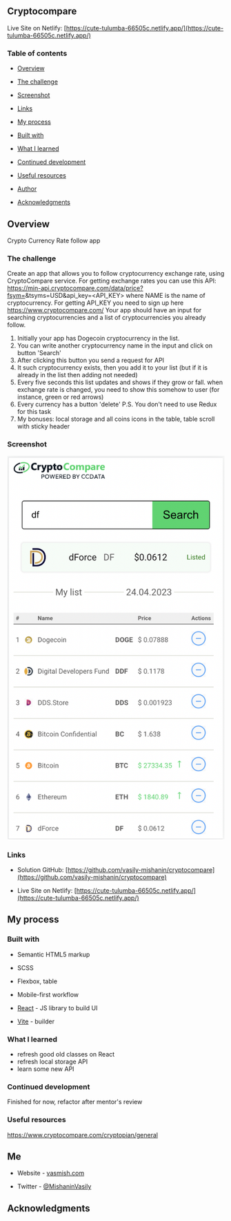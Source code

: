 ## Cryptocompare

Live Site on Netlify: [https://cute-tulumba-66505c.netlify.app/](https://cute-tulumba-66505c.netlify.app/)

### Table of contents

- [Overview](#overview)

- [The challenge](#the-challenge)

- [Screenshot](#screenshot)

- [Links](#links)

- [My process](#my-process)

- [Built with](#built-with)

- [What I learned](#what-i-learned)

- [Continued development](#continued-development)

- [Useful resources](#useful-resources)

- [Author](#author)

- [Acknowledgments](#acknowledgments)

## Overview

Crypto Currency Rate follow app

### The challenge

Create an app that allows you to follow cryptocurrency exchange rate, using CryptoCompare service. For getting exchange rates you can use this API: https://min-api.cryptocompare.com/data/price?fsym=<NAME>&tsyms=USD&api_key=<API_KEY&gt; where NAME is the name of cryptocurrency.
For getting API_KEY you need to sign up here https://www.cryptocompare.com/
Your app should have an input for searching cryptocurrencies and a list of cryptocurrencies you already follow.

1. Initially your app has Dogecoin cryptocurrency in the list.
2. You can write another cryptocurrency name in the input and click on button 'Search'
3. After clicking this button you send a request for API
4. It such cryptocurrency exists, then you add it to your list (but if it is already in the list then adding not needed)
5. Every five seconds this list updates and shows if they grow or fall. when exchange rate is changed, you need to show this somehow to user (for instance, green or red arrows)
6. Every currency has a button 'delete'
   P.S. You don't need to use Redux for this task
7. My bonuses: local storage and all coins icons in the table, table scroll with sticky header

### Screenshot

![Cryptocompare](src/assets/images/app-screenshot.png)

### Links

- Solution GitHub: [https://github.com/vasily-mishanin/cryptocompare](https://github.com/vasily-mishanin/cryptocompare)

- Live Site on Netlify: [https://cute-tulumba-66505c.netlify.app/](https://cute-tulumba-66505c.netlify.app/)

## My process

### Built with

- Semantic HTML5 markup

- SCSS

- Flexbox, table

- Mobile-first workflow

- [React](https://reactjs.org/) - JS library to build UI

- [Vite](https://vitejs.dev/) - builder

### What I learned

- refresh good old classes on React
- refresh local storage API
- learn some new API

### Continued development

Finished for now, refactor after mentor's review

### Useful resources

https://www.cryptocompare.com/cryptopian/general

## Me

- Website - [vasmish.com](https://vasmish.com/)

- Twitter - [@MishaninVasily](https://twitter.com/MishaninVasily)

## Acknowledgments
